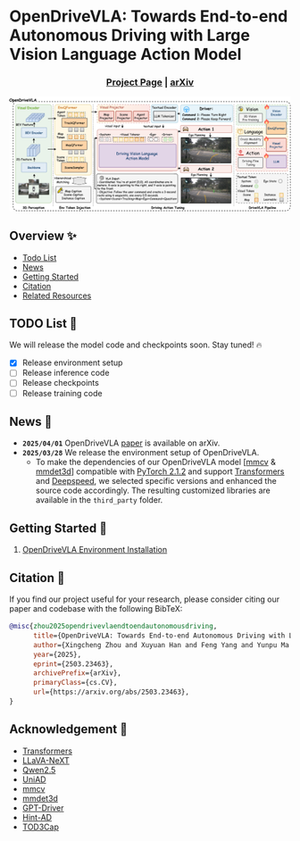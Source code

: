 # OpenDriveVLA: Towards End-to-end Autonomous Driving with  Large Vision Language Action Model

<h3 align="center">
  <a href="https://drivevla.github.io/">Project Page</a> |
  <a href="https://arxiv.org/abs/2503.23463">arXiv</a>
</h3>

![](assets/drivevla-ModelArc.jpg)

## Overview ✨

- [Todo List](#todo-list-)
- [News](#news-)
- [Getting Started](#getting-started-)
- [Citation](#citation)
- [Related Resources](#related-resources)

## TODO List 📅

We will release the model code and checkpoints soon. Stay tuned! 🔥

- [x] Release environment setup
- [ ] Release inference code
- [ ] Release checkpoints
- [ ] Release training code

## News 📢

- **`2025/04/01`** OpenDriveVLA [paper](https://arxiv.org/abs/2503.23463) is available on arXiv.
- **`2025/03/28`** We release the environment setup of OpenDriveVLA.
  - To make the dependencies of our OpenDriveVLA model [[mmcv](https://github.com/open-mmlab/mmcv) & [mmdet3d](https://github.com/open-mmlab/mmdetection3d)] compatible with [PyTorch 2.1.2](https://pytorch.org/) and support [Transformers](https://github.com/huggingface/transformers) and [Deepspeed](https://github.com/deepspeedai/DeepSpeed), we selected specific versions and enhanced the source code accordingly. The resulting customized libraries are available in the `third_party` folder.

## Getting Started 🌟

1. [OpenDriveVLA Environment Installation](docs/1_INSTALL.md)

## Citation 📝

If you find our project useful for your research, please consider citing our paper and codebase with the following BibTeX:

```bibtex
@misc{zhou2025opendrivevlaendtoendautonomousdriving,
      title={OpenDriveVLA: Towards End-to-end Autonomous Driving with Large Vision Language Action Model}, 
      author={Xingcheng Zhou and Xuyuan Han and Feng Yang and Yunpu Ma and Alois C. Knoll},
      year={2025},
      eprint={2503.23463},
      archivePrefix={arXiv},
      primaryClass={cs.CV},
      url={https://arxiv.org/abs/2503.23463}, 
}
```

## Acknowledgement 🤝

- [Transformers](https://github.com/huggingface/transformers)
- [LLaVA-NeXT](https://github.com/LLaVA-VL/LLaVA-NeXT)
- [Qwen2.5](https://github.com/QwenLM/Qwen2.5)
- [UniAD](https://github.com/OpenDriveLab/UniAD)
- [mmcv](https://github.com/open-mmlab/mmcv)
- [mmdet3d](https://github.com/open-mmlab/mmdetection3d)
- [GPT-Driver](https://github.com/PointsCoder/GPT-Driver)
- [Hint-AD](https://github.com/Robot-K/Hint-AD)
- [TOD3Cap](https://github.com/jxbbb/TOD3Cap)
